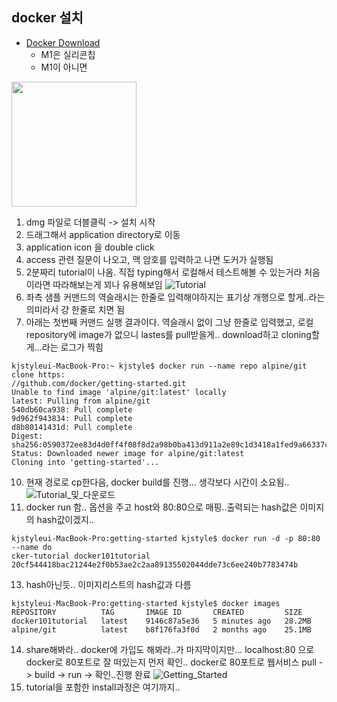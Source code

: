 ## docker 설치
* [Docker Download](https://hub.docker.com/editions/community/docker-ce-desktop-mac )
  * M1은 실리콘칩
  * M1이 아니면 
<img src="https://user-images.githubusercontent.com/21075371/126887134-c4f3117f-8d8a-43f9-ab89-67deb77f15ab.jpg" width="200" />

  1. dmg 파일로 더블클릭 -> 설치 시작
  2. 드래그해서 application directory로 이동
  3. application icon 을 double click
  5. access 관련 질문이 나오고, 맥 암호를 입력하고 나면 도커가 실행됨
  6. 2분짜리 tutorial이 나옴. 직접 typing해서 로컬해서 테스트해볼 수 있는거라 처음이라면 따라해보는게 꾀나 유용해보임
![Tutorial](https://user-images.githubusercontent.com/21075371/126887113-4c9c5dcd-a975-4918-9dd2-d41eda8fdae0.jpg)
  7. 좌측 샘플 커맨드의 역슬래시는 한줄로 입력해야하지는 표기상 개행으로 할게..라는 의미라서 걍 한줄로 치면 됨
  8. 아래는 첫번째 커맨드 실행 결과이다. 역슬래시 없이 그냥 한줄로 입력했고, 로컬 repository에 image가 없으니 lastes를 pull받을게.. download하고 cloning할게...라는 로그가 찍힘
```
kjstyleui-MacBook-Pro:~ kjstyle$ docker run --name repo alpine/git clone https:
//github.com/docker/getting-started.git 
Unable to find image 'alpine/git:latest' locally
latest: Pulling from alpine/git
540db60ca938: Pull complete 
9d962f943834: Pull complete 
d8b80141431d: Pull complete 
Digest: sha256:0590372ee83d4d0ff4f08f8d2a98b0ba413d911a2e89c1d3418a1fed9a66337c
Status: Downloaded newer image for alpine/git:latest
Cloning into 'getting-started'...
```
  10. 현재 경로로 cp한다음, docker build를 진행... 생각보다 시간이 소요됨..
![Tutorial_및_다운로드](https://user-images.githubusercontent.com/21075371/126887349-1deccea0-4cd3-41d5-bbfe-350edf2f420b.jpg)
  12. docker run 함.. 옵션을 주고 host와 80:80으로 매핑..출력되는 hash값은 이미지의 hash값이겠지..
```
kjstyleui-MacBook-Pro:getting-started kjstyle$ docker run -d -p 80:80 --name do
cker-tutorial docker101tutorial 
20cf544418bac21244e2f0b53ae2c2aa89135502044dde73c6ee240b7783474b
```
  13. hash아닌듯.. 이미지리스트의 hash값과 다름
```
kjstyleui-MacBook-Pro:getting-started kjstyle$ docker images
REPOSITORY          TAG       IMAGE ID       CREATED         SIZE
docker101tutorial   latest    9146c87a5e36   5 minutes ago   28.2MB
alpine/git          latest    b8f176fa3f0d   2 months ago    25.1MB
```
  14. share해봐라.. docker에 가입도 해봐라..가 마지막이지만... localhost:80 으로 docker로 80포트로 잘 떠있는지 먼저 확인.. docker로 80포트로 웹서비스 pull -> build -> run -> 확인..진행 완료
![Getting_Started](https://user-images.githubusercontent.com/21075371/126887413-b7c7b287-307b-4c6a-a374-8546f3f758d6.jpg)
  15. tutorial을 포함한 install과정은 여기까지..

